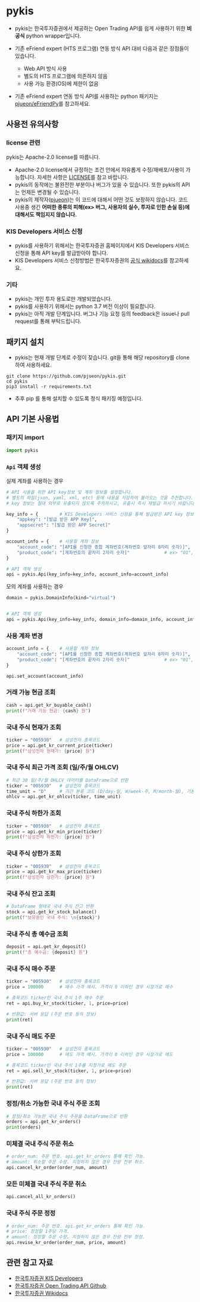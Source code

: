 # pykis
- pykis는 한국투자증권에서 제공하는 Open Trading API를 쉽게 사용하기 위한 **비공식** python wrapper입니다. 
- 기존 eFriend expert (HTS 프로그램) 연동 방식 API 대비 다음과 같은 장점들이 있습니다. 
  - Web API 방식 사용 
  - 별도의 HTS 프로그램에 의존하지 않음
  - 사용 가능 환경(OS)에 제한이 없음

- 기존 eFriend expert 연동 방식 API를 사용하는 python 패키지는 [pjueon/eFriendPy](https://github.com/pjueon/eFriendPy)를 참고하세요.


## 사용전 유의사항 
### license 관련
pykis는 Apache-2.0 license를 따릅니다. 
- Apache-2.0 license에서 규정하는 조건 안에서 자유롭게 수정/재배포/사용이 가능합니다. 자세한 사항은 [LICENSE](LICENSE)를 참고 바랍니다.
- pykis의 동작에는 불완전한 부분이나 버그가 있을 수 있습니다. 또한 pykis의 API는 언제든 변경될 수 있습니다.
- pykis의 제작자([pjueon](https://github.com/pjueon))는 이 코드에 대해서 어떤 것도 보장하지 않습니다. 코드 사용중 생긴 **어떠한 종류의 피해(ex> 버그, 사용자의 실수, 투자로 인한 손실 등)에 대해서도 책임지지 않습니다.**

### KIS Developers 서비스 신청
- pykis를 사용하기 위해서는 한국투자증권 홈페이지에서 KIS Developers 서비스 신청을 통해 API key를 발급받아야 합니다.
- KIS Developers 서비스 신청방법은 한국투자증권의 [공식 wikidocs](https://wikidocs.net/159333)를 참고하세요.

### 기타
- pykis는 개인 투자 용도로만 개발되었습니다. 
- pykis를 사용하기 위해서는 python 3.7 버전 이상이 필요합니다.
- pykis는 아직 개발 단계입니다. 버그나 기능 요청 등의 feedback은 issue나 pull request를 통해 부탁드립니다. 

## 패키지 설치 
- pykis는 현재 개발 단계로 수정이 잦습니다. git을 통해 해당 repository를 clone하여 사용하세요.  
```shell
git clone https://github.com/pjueon/pykis.git
cd pykis
pip3 install -r requirements.txt
```
- 추후 pip 를 통해 설치할 수 있도록 정식 패키징 예정입니다. 


## API 기본 사용법 
### 패키지 import 
```python
import pykis
```

### `Api` 객체 생성
실제 계좌를 사용하는 경우
```python
# API 사용을 위한 API key정보 및 계좌 정보를 설정합니다. 
# 별도의 파일(json, yaml, xml, etc) 등에 내용을 저장하여 불러오는 것을 추천합니다. 
# key 정보는 절대 외부로 유출되지 않도록 주의하시고, 유출시 즉시 재발급 하시기 바랍니다.  

key_info = {		# KIS Developers 서비스 신청을 통해 발급받은 API key 정보
	"appkey": "[발급 받은 APP Key]",                  
	"appsecret": "[발급 받은 APP Secret]" 
}

account_info = {	# 사용할 계좌 정보
	"account_code": "[API를 신청한 종합 계좌번호(계좌번호 앞자리 8자리 숫자)]",   
	"product_code": "[계좌번호의 끝자리 2자리 숫자]"             # ex> "01", "22", etc
}

# API 객체 생성 
api = pykis.Api(key_info=key_info, account_info=account_info)
```

모의 계좌를 사용하는 경우 
```python
domain = pykis.DomainInfo(kind="virtual")


# API 객체 생성 
api = pykis.Api(key_info=key_info, domain_info=domain_info, account_info=account_info)
```

### 사용 계좌 변경
```python
account_info = {    # 사용할 계좌 정보
	"account_code": "[API를 신청한 종합 계좌번호(계좌번호 앞자리 8자리 숫자)]",   
	"product_code": "[계좌번호의 끝자리 2자리 숫자]"             # ex> "01", "22", etc
}

api.set_account(account_info)
```

### 거래 가능 현금 조회
```python
cash = api.get_kr_buyable_cash()
print(f"거래 가능 현금: {cash} 원")
```

### 국내 주식 현재가 조회
```python
ticker = "005930"   # 삼성전자 종목코드
price = api.get_kr_current_price(ticker)
print(f"삼성전자 현재가: {price} 원")
```

### 국내 주식 최근 가격 조회 (일/주/월 OHLCV)
```python
# 최근 30 일/주/월 OHLCV 데이터를 DataFrame으로 반환
ticker = "005930"   # 삼성전자 종목코드
time_unit = "D"     # 기간 분류 코드 (D/day-일, W/week-주, M/month-월), 기본값 "D"
ohlcv = api.get_kr_ohlcv(ticker, time_unit)
```

### 국내 주식 하한가 조회
```python
ticker = "005930"   # 삼성전자 종목코드
price = api.get_kr_min_price(ticker)
print(f"삼성전자 하한가: {price} 원")
```

### 국내 주식 상한가 조회
```python
ticker = "005930"   # 삼성전자 종목코드
price = api.get_kr_max_price(ticker)
print(f"삼성전자 상한가: {price} 원")
```

### 국내 주식 잔고 조회 
```python
# DataFrame 형태로 국내 주식 잔고 반환 
stock = api.get_kr_stock_balance()
print(f"보유중인 국내 주식: \n{stock}")
```

### 국내 주식 총 예수금 조회 
```python
deposit = api.get_kr_deposit()
print(f"총 예수금: {deposit} 원")
```

### 국내 주식 매수 주문
```python
ticker = "005930"   # 삼성전자 종목코드
price = 100000      # 매수 가격 예시. 가격이 0 이하인 경우 시장가로 매수

# 종목코드 ticker인 국내 주식 1주 매수 주문 
ret = api.buy_kr_stock(ticker, 1, price=price)

# 반환값: 서버 응답 (주문 번호 등의 정보)
print(ret)
```

### 국내 주식 매도 주문 
```python
ticker = "005930"   # 삼성전자 종목코드
price = 100000      # 매도 가격 예시. 가격이 0 이하인 경우 시장가로 매도

# 종목코드 ticker인 국내 주식 1주를 지정가로 매도 주문 
ret = api.sell_kr_stock(ticker, 1, price=price)

# 반환값: 서버 응답 (주문 번호 등의 정보)
print(ret)
```

### 정정/취소 가능한 국내 주식 주문 조회
```python
# 정정/취소 가능한 국내 주식 주문을 DataFrame으로 반환
orders = api.get_kr_orders()
print(orders)
```

### 미체결 국내 주식 주문 취소
```python
# order_num: 주문 번호. api.get_kr_orders 통해 확인 가능.
# amount: 취소할 주문 수량. 지정하지 않은 경우 잔량 전부 취소.
api.cancel_kr_order(order_num, amount)
```

### 모든 미체결 국내 주식 주문 취소
```python
api.cancel_all_kr_orders()
```

### 국내 주식 주문 정정
```python
# order_num: 주문 번호. api.get_kr_orders 통해 확인 가능.
# price: 정정할 1주당 가격.
# amount: 정정할 주문 수량. 지정하지 않은 경우 잔량 전부 정정.
api.revise_kr_order(order_num, price, amount)
```


## 관련 참고 자료
- [한국투자증권 KIS Developers](https://apiportal.koreainvestment.com)
- [한국투자증권 Open Trading API Github](https://github.com/koreainvestment/open-trading-api)
- [한국투자증권 Wikidocs](https://wikidocs.net/profile/info/book/13688)
